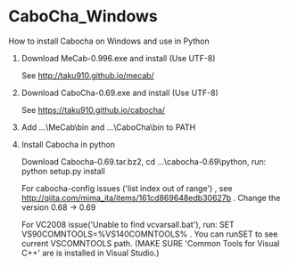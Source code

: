 # CaboCha_Windows
How to install Cabocha on Windows and use in Python


1.  Download MeCab-0.996.exe and install (Use UTF-8) 

    See http://taku910.github.io/mecab/
    
2.  Download CaboCha-0.69.exe and install (Use UTF-8)

    See https://taku910.github.io/cabocha/
    
3.  Add ...\MeCab\bin and ...\CaboCha\bin to PATH
4.  Install Cabocha in python

    Download Cabocha-0.69.tar.bz2, cd ...\cabocha-0.69\python, run: python setup.py install
    
    For cabocha-config issues ('list index out of range') , see http://qiita.com/mima_ita/items/161cd869648edb30627b . Change the version 0.68 -> 0.69
 
    For VC2008 issue('Unable to find vcvarsall.bat'), run: SET VS90COMNTOOLS=%VS140COMNTOOLS% .  You can runSET to see current VSCOMNTOOLS path. (MAKE SURE 'Common Tools for Visual C++' are is installed in Visual Studio.)
